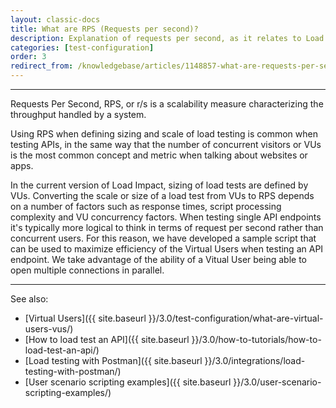 ```yaml
---
layout: classic-docs
title: What are RPS (Requests per second)?
description: Explanation of requests per second, as it relates to Load Impact.
categories: [test-configuration]
order: 3
redirect_from: /knowledgebase/articles/1148857-what-are-requests-per-second-rps
---
```


***

Requests Per Second, RPS, or r/s is a scalability measure characterizing the throughput handled by a system.

Using RPS when defining sizing and scale of load testing is common when testing APIs, in the same way that the number of concurrent visitors or VUs is the most common concept and metric when talking about websites or apps.

In the current version of Load Impact, sizing of load tests are defined by VUs. Converting the scale or size of a load test from VUs to RPS depends on a number of factors such as response times, script processing complexity and VU concurrency factors. When testing single API endpoints it's typically more logical to think in terms of request per second rather than concurrent users. For this reason, we have developed a sample script that can be used to maximize efficiency of the Virtual Users when testing an API endpoint. We take advantage of the ability of a Vitual User being able to open multiple connections in parallel.

***

See also:
- [Virtual Users]({{ site.baseurl }}/3.0/test-configuration/what-are-virtual-users-vus/)
- [How to load test an API]({{ site.baseurl }}/3.0/how-to-tutorials/how-to-load-test-an-api/)
- [Load testing with Postman]({{ site.baseurl }}/3.0/integrations/load-testing-with-postman/)
- [User scenario scripting examples]({{ site.baseurl }}/3.0/user-scenario-scripting-examples/)
